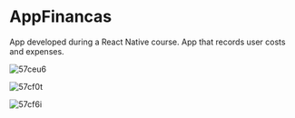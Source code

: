# AppFinancas
App developed during a React Native course. App that records user costs and expenses.

![57ceu6](https://user-images.githubusercontent.com/63668973/116293053-54830780-a78e-11eb-8d3d-eea7c78d543a.gif)

![57cf0t](https://user-images.githubusercontent.com/63668973/116293088-5f3d9c80-a78e-11eb-862b-79133e9d1050.gif)

![57cf6i](https://user-images.githubusercontent.com/63668973/116293091-606ec980-a78e-11eb-9360-6ebd8cddce01.gif)

